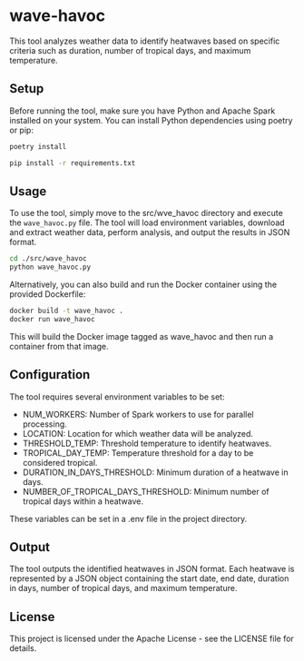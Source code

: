 # wave-havoc

This tool analyzes weather data to identify heatwaves based on specific criteria such as duration, number of tropical days, and maximum temperature.

## Setup

Before running the tool, make sure you have Python and Apache Spark installed on your system. You can install Python dependencies using poetry or pip:

```bash
poetry install
```

```bash
pip install -r requirements.txt
```

## Usage

To use the tool, simply move to the src/wve_havoc directory and execute the `wave_havoc.py` file. The tool will load environment variables, download and extract weather data, perform analysis, and output the results in JSON format.

```bash
cd ./src/wave_havoc
python wave_havoc.py
```

Alternatively, you can also build and run the Docker container using the provided Dockerfile:

```bash
docker build -t wave_havoc .
docker run wave_havoc
```

This will build the Docker image tagged as wave_havoc and then run a container from that image.

## Configuration
The tool requires several environment variables to be set:

- NUM_WORKERS: Number of Spark workers to use for parallel processing.
- LOCATION: Location for which weather data will be analyzed.
- THRESHOLD_TEMP: Threshold temperature to identify heatwaves.
- TROPICAL_DAY_TEMP: Temperature threshold for a day to be considered tropical.
- DURATION_IN_DAYS_THRESHOLD: Minimum duration of a heatwave in days.
- NUMBER_OF_TROPICAL_DAYS_THRESHOLD: Minimum number of tropical days within a heatwave.

These variables can be set in a .env file in the project directory.

## Output
The tool outputs the identified heatwaves in JSON format. Each heatwave is represented by a JSON object containing the start date, end date, duration in days, number of tropical days, and maximum temperature.

## License
This project is licensed under the Apache License - see the LICENSE file for details.